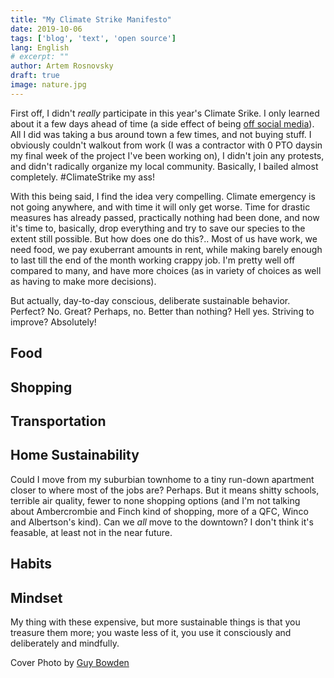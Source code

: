 ```yaml
---
title: "My Climate Strike Manifesto"
date: 2019-10-06
tags: ['blog', 'text', 'open source']
lang: English
# excerpt: ""
author: Artem Rosnovsky
draft: true
image: nature.jpg
---
```


First off, I didn't _really_ participate in this year's Climate Srike. I only learned about it a few days ahead of time (a side effect of being [off social media](/blog/2019/08/21/digital-hygiene/)). All I did was taking a bus around town a few times, and not buying stuff. I obviously couldn't walkout from work (I was a contractor with 0 PTO daysin my final week of the project I've been working on), I didn't join any protests, and didn't radically organize my local community. Basically, I bailed almost completely. #ClimateStrike my ass!

With this being said, I find the idea very compelling. Climate emergency is not going anywhere, and with time it will only get worse. Time for drastic measures has already passed, practically nothing had been done, and now it's time to, basically, drop everything and try to save our species to the extent still possible. But how does one do this?.. Most of us have work, we need food, we pay exuberrant amounts in rent, while making barely enough to last till the end of the month working crappy job. I'm pretty well off compared to many, and have more choices (as in variety of choices as well as having to make more decisions).


But actually, day-to-day conscious, deliberate sustainable behavior. Perfect? No. Great? Perhaps, no. Better than nothing? Hell yes. Striving to improve? Absolutely!

## Food

## Shopping

## Transportation

## Home Sustainability

Could I move from my suburbian townhome to a tiny run-down apartment closer to where most of the jobs are? Perhaps. But it means shitty schools, terrible air quality, fewer to none shopping options (and I'm not talking about Ambercrombie and Finch kind of shopping, more of a QFC, Winco and Albertson's kind). Can we _all_ move to the downtown? I don't think it's feasable, at least not in the near future. 

## Habits

## Mindset

My thing with these expensive, but more sustainable things is that you treasure them more; you waste less of it, you use it consciously and deliberately and mindfully.

Cover Photo by [Guy Bowden](https://unsplash.com/@guybowden)
